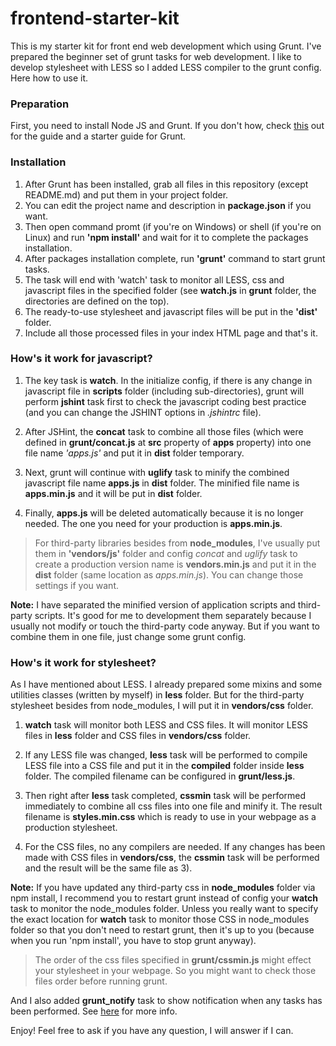 # frontend-starter-kit
This is my starter kit for front end web development which using Grunt. I've prepared the beginner set of grunt tasks for web development. I like to develop stylesheet with LESS so I added LESS compiler to the grunt config. Here how to use it.



### Preparation
First, you need to install Node JS and Grunt. If you don't how, check [this](http://gruntjs.com/installing-grunt) out for the guide and a starter guide for Grunt.



### Installation
1. After Grunt has been installed, grab all files in this repository (except README.md) and put them in your project folder.
2. You can edit the project name and description in **package.json** if you want.
3. Then open command promt (if you're on Windows) or shell (if you're on Linux) and run **'npm install'** and wait for it to complete the packages installation.
4. After packages installation complete, run **'grunt'** command to start grunt tasks.
5. The task will end with 'watch' task to monitor all LESS, css and javascript files in the specified folder (see **watch.js** in **grunt** folder, the directories are defined on the top).
6. The ready-to-use stylesheet and javascript files will be put in the **'dist'** folder.
7. Include all those processed files in your index HTML page and that's it.



### How's it work for javascript?
1. The key task is **watch**. In the initialize config, if there is any change in javascript file in **scripts** folder (including sub-directories), grunt will perform **jshint** task first to check the javascript coding best practice (and you can change the JSHINT options in _.jshintrc_ file).

2. After JSHint, the **concat** task to combine all those files (which were defined in **grunt/concat.js** at **src** property of **apps** property) into one file name *'apps.js'* and put it in **dist** folder temporary. 

3. Next, grunt will continue with **uglify** task to minify the combined javascript file name **apps.js** in **dist** folder. The minified file name is **apps.min.js** and it will be put in **dist** folder.

4. Finally, **apps.js** will be deleted automatically because it is no longer needed. The one you need for your production is **apps.min.js**.

> For third-party libraries besides from **node_modules**, I've usually put them in **'vendors/js'** folder and config _concat_ and _uglify_ task to create a production version name is **vendors.min.js** and put it in the **dist** folder (same location as _apps.min.js_). You can change those settings if you want.

**Note:** I have separated the minified version of application scripts and third-party scripts. It's good for me to development them separately because I usually not modify or touch the third-party code anyway. But if you want to combine them in one file, just change some grunt config.



### How's it work for stylesheet?
As I have mentioned about LESS. I already prepared some mixins and some utilities classes (written by myself) in **less** folder. But for the third-party stylesheet besides from node_modules, I will put it in **vendors/css** folder.

1. **watch** task will monitor both LESS and CSS files. It will monitor LESS files in **less** folder and CSS files in **vendors/css** folder.

2. If any LESS file was changed, **less** task will be performed to compile LESS file into a CSS file and put it in the **compiled** folder inside **less** folder. The compiled filename can be configured in **grunt/less.js**.

3. Then right after **less** task completed, **cssmin** task will be performed immediately to combine all css files into one file and minify it. The result filename is **styles.min.css** which is ready to use in your webpage as a production stylesheet.

4. For the CSS files, no any compilers are needed. If any changes has been made with CSS files in **vendors/css**, the **cssmin** task will be performed and the result will be the same file as 3).

**Note:** If you have updated any third-party css in **node_modules** folder via npm install, I recommend you to restart grunt instead of config your **watch** task to monitor the node_modules folder. Unless you really want to specify the exact location for **watch**  task to monitor those CSS in node_modules folder so that you don't need to restart grunt, then it's up to you (because when you run 'npm install', you have to stop grunt anyway).


> The order of the css files specified in **grunt/cssmin.js** might effect your stylesheet in your webpage. So you might want to check those files order before running grunt.


And I also added **grunt_notify** task to show notification when any tasks has been performed. See [here](https://github.com/dylang/grunt-notify) for more info.

Enjoy! Feel free to ask if you have any question, I will answer if I can.
